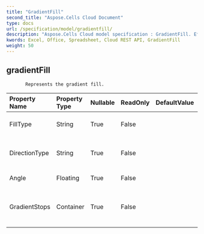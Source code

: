```yaml
---
title: "GradientFill"
second_title: "Aspose.Cells Cloud Document"
type: docs
url: /specification/model/gradientfill/
description: "Aspose.Cells Cloud model specification : GradientFill. Effortlessly handle Excel and other spreadsheet documents with features like opening, generating, editing, splitting, merging, comparing, and converting."
kwords: Excel, Office, Spreadsheet, Cloud REST API, GradientFill
weight: 50
---
```


## **gradientFill**

           Represents the gradient fill.            

| Property Name | Property Type | Nullable |  ReadOnly | DefaultValue | Description | 
| :- | :- | :- |:- |  :- | :- |
| FillType | String | True |  False |  | Gets the gradient fill type.  |  
| DirectionType | String | True |  False |  | Gets the gradient direction type.  |  
| Angle | Floating | True |  False |  | The angle of linear fill.  |  
| GradientStops | Container | True |  False |  | Represents the gradient stop collection.  |  


